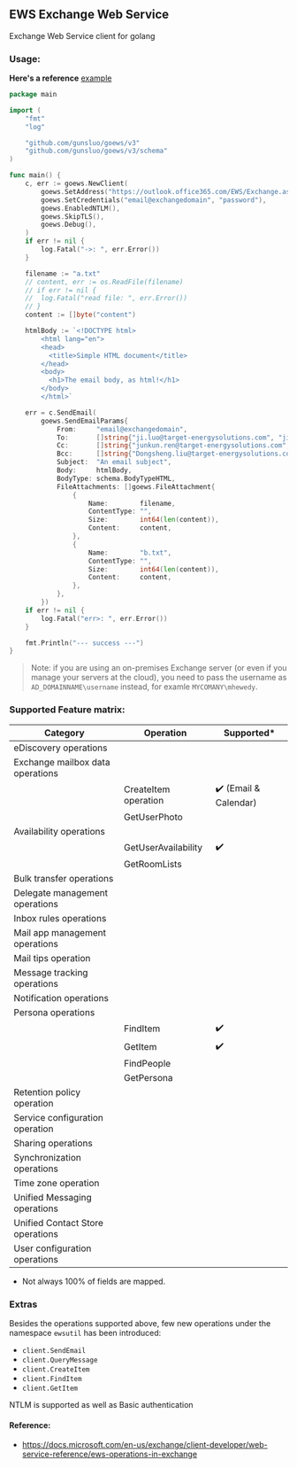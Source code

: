 ## EWS Exchange Web Service
Exchange Web Service client for golang

### Usage:

**Here's a reference** [example](./example)
```go
package main

import (
	"fmt"
	"log"

	"github.com/gunsluo/goews/v3"
	"github.com/gunsluo/goews/v3/schema"
)

func main() {
	c, err := goews.NewClient(
		goews.SetAddress("https://outlook.office365.com/EWS/Exchange.asmx"),
		goews.SetCredentials("email@exchangedomain", "password"),
		goews.EnabledNTLM(),
		goews.SkipTLS(),
		goews.Debug(),
	)
	if err != nil {
		log.Fatal("->: ", err.Error())
	}

	filename := "a.txt"
	// content, err := os.ReadFile(filename)
	// if err != nil {
	// 	log.Fatal("read file: ", err.Error())
	// }
	content := []byte("content")

	htmlBody := `<!DOCTYPE html>
		<html lang="en">
		<head>
		  <title>Simple HTML document</title>
		</head>
		<body>
		  <h1>The email body, as html!</h1>
		</body>
		</html>`

	err = c.SendEmail(
		goews.SendEmailParams{
			From:     "email@exchangedomain",
			To:       []string{"ji.luo@target-energysolutions.com", "ji.luo1@target-energysolutions.com"},
			Cc:       []string{"junkun.ren@target-energysolutions.com", "junkun.ren1@target-energysolutions.com"},
			Bcc:      []string{"Dongsheng.liu@target-energysolutions.com", "Dongsheng.liu1@target-energysolutions.com"},
			Subject:  "An email subject",
			Body:     htmlBody,
			BodyType: schema.BodyTypeHTML,
			FileAttachments: []goews.FileAttachment{
				{
					Name:        filename,
					ContentType: "",
					Size:        int64(len(content)),
					Content:     content,
				},
				{
					Name:        "b.txt",
					ContentType: "",
					Size:        int64(len(content)),
					Content:     content,
				},
			},
		})
	if err != nil {
		log.Fatal("err>: ", err.Error())
	}

	fmt.Println("--- success ---")
}
```
> Note: if you are using an on-premises Exchange server (or even if you manage your servers at the cloud), you need to pass the username as `AD_DOMAINNAME\username` instead, for examle `MYCOMANY\mhewedy`.

### Supported Feature matrix:

| Category                         	| Operation            	| Supported*       	|
|----------------------------------	|----------------------	|------------------	|
| eDiscovery operations            	|                      	|                  	|
| Exchange mailbox data operations 	|                      	|                  	|
|                                  	| CreateItem operation 	| ✔️ (Email & Calendar)|
|                                  	| GetUserPhoto      	|                   |
| Availability operations          	|                      	|                  	|
|                                  	| GetUserAvailability  	| ✔️             	|
|                                  	| GetRoomLists      	|               	|
| Bulk transfer operations         	|                      	|                  	|
| Delegate management operations   	|                      	|                  	|
| Inbox rules operations           	|                      	|                  	|
| Mail app management operations   	|                      	|                  	|
| Mail tips operation              	|                      	|                  	|
| Message tracking operations      	|                      	|                  	|
| Notification operations          	|                      	|                  	|
| Persona operations               	|                      	|                  	|
|                                   | FindItem              |  ✔️             	|
|                                   | GetItem               |  ✔️            	|
|                                   | FindPeople            |               	|
|                                   | GetPersona            |               	|
| Retention policy operation       	|                      	|                  	|
| Service configuration operation  	|                      	|                  	|
| Sharing operations               	|                      	|                  	|
| Synchronization operations       	|                      	|                  	|
| Time zone operation              	|                      	|                  	|
| Unified Messaging operations     	|                      	|                  	|
| Unified Contact Store operations 	|                      	|                  	|
| User configuration operations    	|                      	|                  	|

* Not always 100% of fields are mapped.

### Extras
Besides the operations supported above, few new operations under the namespace `ewsutil` has been introduced:
* `client.SendEmail` 
* `client.QueryMessage`
* `client.CreateItem`
* `client.FindItem`
* `client.GetItem`

NTLM is supported as well as Basic authentication

#### Reference:

* https://docs.microsoft.com/en-us/exchange/client-developer/web-service-reference/ews-operations-in-exchange
